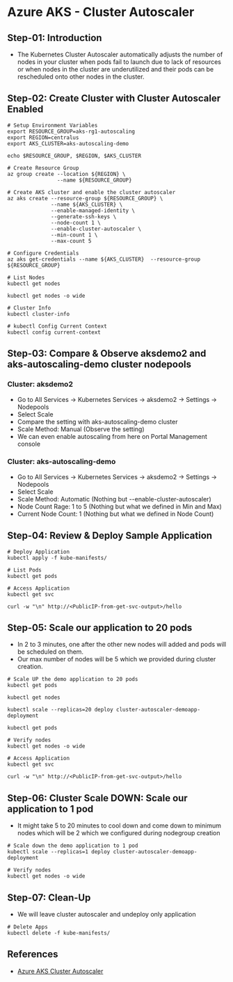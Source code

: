 # Azure AKS - Cluster Autoscaler

## Step-01: Introduction
- The Kubernetes Cluster Autoscaler automatically adjusts the number of nodes in your cluster when pods fail to launch due to lack of resources or when nodes in the cluster are underutilized and their pods can be rescheduled onto other nodes in the cluster.


## Step-02: Create Cluster with Cluster Autoscaler Enabled
```
# Setup Environment Variables
export RESOURCE_GROUP=aks-rg1-autoscaling
export REGION=centralus
export AKS_CLUSTER=aks-autoscaling-demo
```
```
echo $RESOURCE_GROUP, $REGION, $AKS_CLUSTER
```
```
# Create Resource Group
az group create --location ${REGION} \
                --name ${RESOURCE_GROUP}
```

```
# Create AKS cluster and enable the cluster autoscaler
az aks create --resource-group ${RESOURCE_GROUP} \
              --name ${AKS_CLUSTER} \
              --enable-managed-identity \
              --generate-ssh-keys \
              --node-count 1 \
              --enable-cluster-autoscaler \
              --min-count 1 \
              --max-count 5
```

```
# Configure Credentials
az aks get-credentials --name ${AKS_CLUSTER}  --resource-group ${RESOURCE_GROUP}
```
```
# List Nodes
kubectl get nodes
```
```
kubectl get nodes -o wide
```
```
# Cluster Info
kubectl cluster-info
```
```
# kubectl Config Current Context
kubectl config current-context
```

## Step-03: Compare & Observe aksdemo2 and aks-autoscaling-demo cluster nodepools
### Cluster: aksdemo2
- Go to All Services -> Kubernetes Services -> aksdemo2 -> Settings -> Nodepools
- Select Scale
- Compare the setting with aks-autoscaling-demo cluster
- Scale Method: Manual (Observe the setting)
- We can even enable autoscaling from here on Portal Management console
### Cluster: aks-autoscaling-demo
- Go to All Services -> Kubernetes Services -> aksdemo2 -> Settings -> Nodepools
- Select Scale
- Scale Method: Automatic (Nothing but --enable-cluster-autoscaler)
- Node Count Rage: 1 to 5 (Nothing but what we defined in Min and Max)
- Current Node Count: 1 (Nothing but what we defined in Node Count)

## Step-04: Review & Deploy Sample Application
```
# Deploy Application
kubectl apply -f kube-manifests/
```
```
# List Pods
kubectl get pods
```
```
# Access Application
kubectl get svc
```
```
curl -w "\n" http://<PublicIP-from-get-svc-output>/hello
```

## Step-05: Scale our application to 20 pods
- In 2 to 3 minutes, one after the other new nodes will added and pods will be scheduled on them.
- Our max number of nodes will be 5 which we provided during cluster creation.
```
# Scale UP the demo application to 20 pods
kubectl get pods
```
```
kubectl get nodes
```
```
kubectl scale --replicas=20 deploy cluster-autoscaler-demoapp-deployment
```
```
kubectl get pods
```
```
# Verify nodes
kubectl get nodes -o wide
```
```
# Access Application
kubectl get svc
```
```
curl -w "\n" http://<PublicIP-from-get-svc-output>/hello
```
## Step-06: Cluster Scale DOWN: Scale our application to 1 pod
- It might take 5 to 20 minutes to cool down and come down to minimum nodes which will be 2 which we configured during nodegroup creation
```
# Scale down the demo application to 1 pod
kubectl scale --replicas=1 deploy cluster-autoscaler-demoapp-deployment
```
```
# Verify nodes
kubectl get nodes -o wide
```

## Step-07: Clean-Up
- We will leave cluster autoscaler and undeploy only application
```
# Delete Apps
kubectl delete -f kube-manifests/
```


## References
- [Azure AKS Cluster Autoscaler](https://docs.microsoft.com/en-us/azure/aks/cluster-autoscaler)
